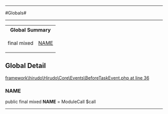 - - -

#Globals#

- - -

<table id="summary_global" class="title">
<tr><th colspan="2" class="title">Global Summary</th></tr>
<tr>
<td>final  mixed</td>
<td class="description"><p class="name"><a href="#name">NAME</a></p></td>
</tr>
</table>

<h2 id="detail_global">Global Detail</h2>

<a href="https://github.com/JeyDotC/Hirudo/blob/master/framework/hirudo/Hirudo/Core/Events/BeforeTaskEvent.php#L36" target='_blank'>framework\hirudo\Hirudo\Core\Events\BeforeTaskEvent.php at line 36</a>

<h3 id="NAME">NAME</h3>


public final  mixed **NAME** = ModuleCall $call

<div class="details">
</div>

- - -

